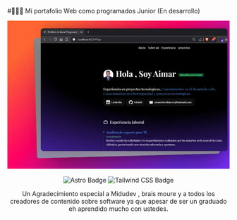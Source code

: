 #👨🏻‍💻 Mi portafolio Web como programados Junior (En desarrollo)

<div align="center">
<a href="https://porfolio-aimar.netlify.app/"
target="_blank"
rel="noopener">
<img src="./public/Aimar.dev.webp">
</a>
<p></p>
</div>

<div align="center">

![Astro Badge](https://img.shields.io/badge/Astro-FF3E00?logo=astro&logoColor=fff&style=flat)
![Tailwind CSS Badge](https://img.shields.io/badge/Tailwind%20CSS-06B6D4?logo=tailwindcss&logoColor=fff&style=flat)

</div>



<div class="flex justify-center items-center" align="center">
  <p class="text-2xl text-wrap">
    Un Agradecimiento especial a Midudev , brais moure y a todos los creadores de contenido sobre software ya que apesar de ser un graduado eh aprendido mucho con ustedes.
  </p>
</div>